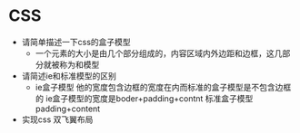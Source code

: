 # CSS
+ 请简单描述一下css的盒子模型
    - 一个元素的大小是由几个部分组成的，内容区域内外边距和边框，这几部分就被称为和模型
+ 请简述ie和标准模型的区别
    + ie盒子模型 他的宽度包含边框的宽度在内而标准的盒子模型是不包含边框的 ie盒子模型的宽度是boder+padding+contnt 标准盒子模型 padding+content
+ 实现css 双飞翼布局